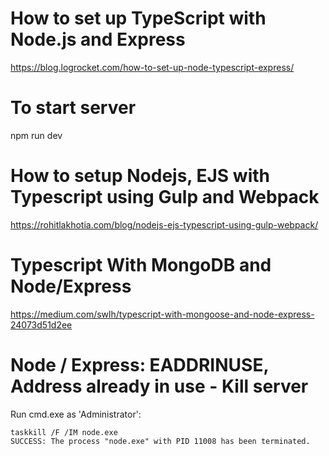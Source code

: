# How to set up TypeScript with Node.js and Express

https://blog.logrocket.com/how-to-set-up-node-typescript-express/

# To start server

npm run dev

# How to setup Nodejs, EJS with Typescript using Gulp and Webpack
https://rohitlakhotia.com/blog/nodejs-ejs-typescript-using-gulp-webpack/

# Typescript With MongoDB and Node/Express
https://medium.com/swlh/typescript-with-mongoose-and-node-express-24073d51d2ee

# Node / Express: EADDRINUSE, Address already in use - Kill server
Run cmd.exe as 'Administrator':
```
taskkill /F /IM node.exe
SUCCESS: The process "node.exe" with PID 11008 has been terminated.
```